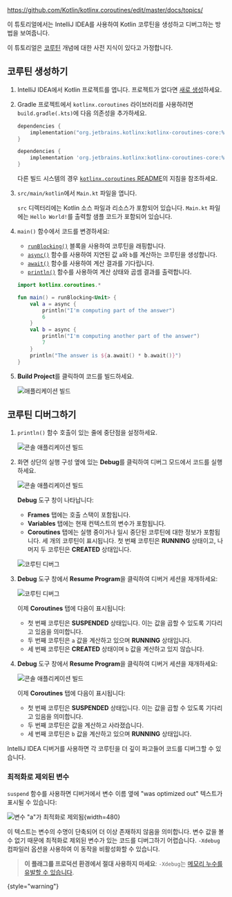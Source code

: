 <contribute-url>https://github.com/Kotlin/kotlinx.coroutines/edit/master/docs/topics/</contribute-url>

[//]: # (title: IntelliJ IDEA를 사용하여 코루틴 디버그하기 – 튜토리얼)

이 튜토리얼에서는 IntelliJ IDEA를 사용하여 Kotlin 코루틴을 생성하고 디버그하는 방법을 보여줍니다.

이 튜토리얼은 [코루틴](coroutines-guide.md) 개념에 대한 사전 지식이 있다고 가정합니다.

## 코루틴 생성하기

1. IntelliJ IDEA에서 Kotlin 프로젝트를 엽니다. 프로젝트가 없다면 [새로 생성](jvm-get-started.md#create-a-project)하세요.
2. Gradle 프로젝트에서 `kotlinx.coroutines` 라이브러리를 사용하려면 `build.gradle(.kts)`에 다음 의존성을 추가하세요.

   <tabs group="build-script">
   <tab title="코틀린" group-key="kotlin">

   ```kotlin
   dependencies {
       implementation("org.jetbrains.kotlinx:kotlinx-coroutines-core:%coroutinesVersion%")
   }
   ``` 

   </tab>
   <tab title="그루비" group-key="groovy">
   
   ```groovy
   dependencies {
       implementation 'org.jetbrains.kotlinx:kotlinx-coroutines-core:%coroutinesVersion%'
   }
   ```
   
   </tab>
   </tabs>

   다른 빌드 시스템의 경우 [`kotlinx.coroutines` README](https://github.com/Kotlin/kotlinx.coroutines#using-in-your-projects)의 지침을 참조하세요.
   
3. `src/main/kotlin`에서 `Main.kt` 파일을 엽니다.

    `src` 디렉터리에는 Kotlin 소스 파일과 리소스가 포함되어 있습니다. `Main.kt` 파일에는 `Hello World!`를 출력할 샘플 코드가 포함되어 있습니다.

4. `main()` 함수에서 코드를 변경하세요:

    * [`runBlocking()`](https://kotlinlang.org/api/kotlinx.coroutines/kotlinx-coroutines-core/kotlinx.coroutines/run-blocking.html) 블록을 사용하여 코루틴을 래핑합니다.
    * [`async()`](https://kotlinlang.org/api/kotlinx.coroutines/kotlinx-coroutines-core/kotlinx.coroutines/async.html) 함수를 사용하여 지연된 값 `a`와 `b`를 계산하는 코루틴을 생성합니다.
    * [`await()`](https://kotlinlang.org/api/kotlinx.coroutines/kotlinx-coroutines-core/kotlinx.coroutines/-deferred/await.html) 함수를 사용하여 계산 결과를 기다립니다.
    * [`println()`](https://kotlinlang.org/api/latest/jvm/stdlib/kotlin.io/println.html) 함수를 사용하여 계산 상태와 곱셈 결과를 출력합니다.

    ```kotlin
    import kotlinx.coroutines.*
    
    fun main() = runBlocking<Unit> {
        val a = async {
            println("I'm computing part of the answer")
            6
        }
        val b = async {
            println("I'm computing another part of the answer")
            7
        }
        println("The answer is ${a.await() * b.await()}")
    }
    ```

5. **Build Project**를 클릭하여 코드를 빌드하세요.

    ![애플리케이션 빌드](flow-build-project.png)

## 코루틴 디버그하기

1. `println()` 함수 호출이 있는 줄에 중단점을 설정하세요.

    ![콘솔 애플리케이션 빌드](coroutine-breakpoint.png)

2. 화면 상단의 실행 구성 옆에 있는 **Debug**를 클릭하여 디버그 모드에서 코드를 실행하세요.

    ![콘솔 애플리케이션 빌드](flow-debug-project.png)

    **Debug** 도구 창이 나타납니다:
    * **Frames** 탭에는 호출 스택이 포함됩니다.
    * **Variables** 탭에는 현재 컨텍스트의 변수가 포함됩니다.
    * **Coroutines** 탭에는 실행 중이거나 일시 중단된 코루틴에 대한 정보가 포함됩니다. 세 개의 코루틴이 표시됩니다.
    첫 번째 코루틴은 **RUNNING** 상태이고, 나머지 두 코루틴은 **CREATED** 상태입니다.

    ![코루틴 디버그](coroutine-debug-1.png)

3. **Debug** 도구 창에서 **Resume Program**을 클릭하여 디버거 세션을 재개하세요:

    ![코루틴 디버그](coroutine-debug-2.png)
    
    이제 **Coroutines** 탭에 다음이 표시됩니다:
    * 첫 번째 코루틴은 **SUSPENDED** 상태입니다. 이는 값을 곱할 수 있도록 기다리고 있음을 의미합니다.
    * 두 번째 코루틴은 `a` 값을 계산하고 있으며 **RUNNING** 상태입니다.
    * 세 번째 코루틴은 **CREATED** 상태이며 `b` 값을 계산하고 있지 않습니다.

4. **Debug** 도구 창에서 **Resume Program**을 클릭하여 디버거 세션을 재개하세요:

    ![콘솔 애플리케이션 빌드](coroutine-debug-3.png)

    이제 **Coroutines** 탭에 다음이 표시됩니다:
    * 첫 번째 코루틴은 **SUSPENDED** 상태입니다. 이는 값을 곱할 수 있도록 기다리고 있음을 의미합니다.
    * 두 번째 코루틴은 값을 계산하고 사라졌습니다.
    * 세 번째 코루틴은 `b` 값을 계산하고 있으며 **RUNNING** 상태입니다.

IntelliJ IDEA 디버거를 사용하면 각 코루틴을 더 깊이 파고들어 코드를 디버그할 수 있습니다.

### 최적화로 제외된 변수

`suspend` 함수를 사용하면 디버거에서 변수 이름 옆에 "was optimized out" 텍스트가 표시될 수 있습니다:

![변수 "a"가 최적화로 제외됨](variable-optimised-out.png){width=480}

이 텍스트는 변수의 수명이 단축되어 더 이상 존재하지 않음을 의미합니다.
변수 값을 볼 수 없기 때문에 최적화로 제외된 변수가 있는 코드를 디버그하기 어렵습니다.
`-Xdebug` 컴파일러 옵션을 사용하여 이 동작을 비활성화할 수 있습니다.

> __이 플래그를 프로덕션 환경에서 절대 사용하지 마세요__: `-Xdebug`는 [메모리 누수를 유발할 수 있습니다](https://youtrack.jetbrains.com/issue/KT-48678/Coroutine-debugger-disable-was-optimised-out-compiler-feature#focus=Comments-27-6015585.0-0).
>
{style="warning"}
